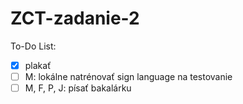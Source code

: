 # ZCT-zadanie-2
To-Do List:
  - [x] plakať
  - [ ] M: lokálne natrénovať sign language na testovanie
  - [ ] M, F, P, J: písať bakalárku
